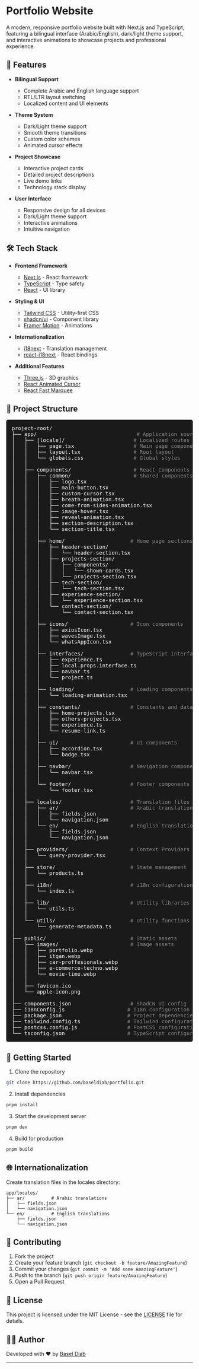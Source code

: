 # Portfolio Website

A modern, responsive portfolio website built with Next.js and TypeScript, featuring a bilingual interface (Arabic/English), dark/light theme support, and interactive animations to showcase projects and professional experience.

## 🚀 Features

- **Bilingual Support**

  - Complete Arabic and English language support
  - RTL/LTR layout switching
  - Localized content and UI elements

- **Theme System**

  - Dark/Light theme support
  - Smooth theme transitions
  - Custom color schemes
  - Animated cursor effects

- **Project Showcase**

  - Interactive project cards
  - Detailed project descriptions
  - Live demo links
  - Technology stack display

- **User Interface**
  - Responsive design for all devices
  - Dark/Light theme support
  - Interactive animations
  - Intuitive navigation

## 🛠️ Tech Stack

- **Frontend Framework**

  - [Next.js](https://nextjs.org/) - React framework
  - [TypeScript](https://www.typescriptlang.org/) - Type safety
  - [React](https://reactjs.org/) - UI library

- **Styling & UI**

  - [Tailwind CSS](https://tailwindcss.com/) - Utility-first CSS
  - [shadcn/ui](https://ui.shadcn.com/) - Component library
  - [Framer Motion](https://www.framer.com/motion/) - Animations

- **Internationalization**

  - [i18next](https://www.i18next.com/) - Translation management
  - [react-i18next](https://react.i18next.com/) - React bindings

- **Additional Features**
  - [Three.js](https://threejs.org/) - 3D graphics
  - [React Animated Cursor](https://www.npmjs.com/package/react-animated-cursor)
  - [React Fast Marquee](https://www.npmjs.com/package/react-fast-marquee)

## 📁 Project Structure

<pre style="background-color: #1a1a1a; color: #fff; padding: 15px; border-radius: 5px; font-family: 'Consolas', monospace;">
project-root/
├── app/                                <span style="color: #888"># Application source</span>
│   ├── [locale]/                      <span style="color: #888"># Localized routes</span>
│   │   ├── page.tsx                   <span style="color: #888"># Main page component</span>
│   │   ├── layout.tsx                 <span style="color: #888"># Root layout</span>
│   │   └── globals.css                <span style="color: #888"># Global styles</span>
│   │
│   ├── components/                    <span style="color: #888"># React Components</span>
│   │   ├── common/                    <span style="color: #888"># Shared components</span>
│   │   │   ├── logo.tsx
│   │   │   ├── main-button.tsx
│   │   │   ├── custom-cursor.tsx
│   │   │   ├── breath-animation.tsx
│   │   │   ├── come-from-sides-animation.tsx
│   │   │   ├── image-hover.tsx
│   │   │   ├── reveal-animation.tsx
│   │   │   ├── section-description.tsx
│   │   │   └── section-title.tsx
│   │   │
│   │   ├── home/                     <span style="color: #888"># Home page sections</span>
│   │   │   ├── header-section/
│   │   │   │   └── header-section.tsx
│   │   │   ├── projects-section/
│   │   │   │   ├── components/
│   │   │   │   │   └── shown-cards.tsx
│   │   │   │   └── projects-section.tsx
│   │   │   ├── tech-section/
│   │   │   │   └── tech-section.tsx
│   │   │   ├── experience-section/
│   │   │   │   └── experience-section.tsx
│   │   │   └── contact-section/
│   │   │       └── contact-section.tsx
│   │   │
│   │   ├── icons/                    <span style="color: #888"># Icon components</span>
│   │   │   ├── axiosIcon.tsx
│   │   │   ├── wavesImage.tsx
│   │   │   └── whatsAppIcon.tsx
│   │   │
│   │   ├── interfaces/               <span style="color: #888"># TypeScript interfaces</span>
│   │   │   ├── experience.ts
│   │   │   ├── local.props.interface.ts
│   │   │   ├── navbar.ts
│   │   │   └── project.ts
│   │   │
│   │   ├── loading/                  <span style="color: #888"># Loading components</span>
│   │   │   └── loading-animation.tsx
│   │   │
│   │   ├── constants/                <span style="color: #888"># Constants and data</span>
│   │   │   ├── home-projects.tsx
│   │   │   ├── others-projects.tsx
│   │   │   ├── experience.ts
│   │   │   └── resume-link.ts
│   │   │
│   │   ├── ui/                       <span style="color: #888"># UI components</span>
│   │   │   ├── accordion.tsx
│   │   │   └── badge.tsx
│   │   │
│   │   ├── navbar/                   <span style="color: #888"># Navigation components</span>
│   │   │   └── navbar.tsx
│   │   │
│   │   └── footer/                   <span style="color: #888"># Footer components</span>
│   │       └── footer.tsx
│   │
│   ├── locales/                      <span style="color: #888"># Translation files</span>
│   │   ├── ar/                       <span style="color: #888"># Arabic translations</span>
│   │   │   ├── fields.json
│   │   │   └── navigation.json
│   │   └── en/                       <span style="color: #888"># English translations</span>
│   │       ├── fields.json
│   │       └── navigation.json
│   │
│   ├── providers/                    <span style="color: #888"># Context Providers</span>
│   │   └── query-provider.tsx
│   │
│   ├── store/                        <span style="color: #888"># State management</span>
│   │   └── products.ts
│   │
│   ├── i18n/                         <span style="color: #888"># i18n configuration</span>
│   │   └── index.ts
│   │
│   ├── lib/                          <span style="color: #888"># Utility libraries</span>
│   │   └── utils.ts
│   │
│   └── utils/                        <span style="color: #888"># Utility functions</span>
│       └── generate-metadata.ts
│
├── public/                           <span style="color: #888"># Static assets</span>
│   ├── images/                       <span style="color: #888"># Image assets</span>
│   │   ├── portfolio.webp
│   │   ├── itqan.webp
│   │   ├── car-proffesionals.webp
│   │   ├── e-commerce-techno.webp
│   │   └── movie-time.webp
│   │
│   ├── favicon.ico
│   └── apple-icon.png
│
├── components.json                   <span style="color: #888"># ShadCN UI config</span>
├── i18nConfig.js                    <span style="color: #888"># i18n configuration</span>
├── package.json                     <span style="color: #888"># Project dependencies</span>
├── tailwind.config.ts               <span style="color: #888"># Tailwind configuration</span>
├── postcss.config.js                <span style="color: #888"># PostCSS configuration</span>
└── tsconfig.json                    <span style="color: #888"># TypeScript configuration</span>
</pre>

## 🚀 Getting Started

1. Clone the repository

```bash
git clone https://github.com/baseldiab/portfolio.git
```

2. Install dependencies

```bash
pnpm install
```

3. Start the development server

```bash
pnpm dev
```

4. Build for production

```bash
pnpm build
```

## 🌐 Internationalization

Create translation files in the locales directory:

```env
app/locales/
├── ar/          # Arabic translations
│   ├── fields.json
│   └── navigation.json
└── en/          # English translations
    ├── fields.json
    └── navigation.json
```

## 🤝 Contributing

1. Fork the project
2. Create your feature branch (`git checkout -b feature/AmazingFeature`)
3. Commit your changes (`git commit -m 'Add some AmazingFeature'`)
4. Push to the branch (`git push origin feature/AmazingFeature`)
5. Open a Pull Request

## 📝 License

This project is licensed under the MIT License - see the [LICENSE](LICENSE) file for details.

## 👨‍💻 Author

Developed with ❤️ by [Basel Diab](https://github.com/baseldiab)

---
